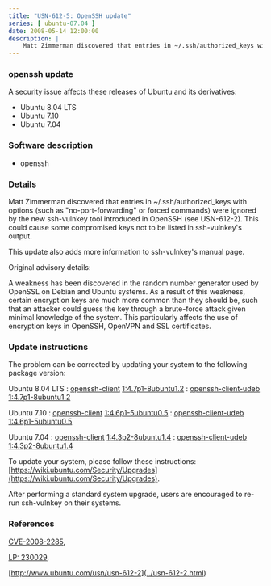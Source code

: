 ```yaml
---
title: "USN-612-5: OpenSSH update"
series: [ ubuntu-07.04 ]
date: 2008-05-14 12:00:00
description: |
    Matt Zimmerman discovered that entries in ~/.ssh/authorized_keys with options (such as &quot;no-port-forwarding&quot; or forced commands) were ignored by the new ssh-vulnkey tool introduced in OpenSSH (see USN-612-2). This could cause some compromised keys not to be listed in ssh-vulnkey&#39;s output.
--- 
```

 
### openssh update

A security issue affects these releases of Ubuntu and its derivatives:

* Ubuntu 8.04 LTS
* Ubuntu 7.10
* Ubuntu 7.04

### Software description

* openssh 

### Details

Matt Zimmerman discovered that entries in ~/.ssh/authorized_keys with options (such as &quot;no-port-forwarding&quot; or forced commands) were ignored by the new ssh-vulnkey tool introduced in OpenSSH (see USN-612-2). This could cause some compromised keys not to be listed in ssh-vulnkey&#39;s output.

This update also adds more information to ssh-vulnkey&#39;s manual page.

Original advisory details:

 A weakness has been discovered in the random number generator used by OpenSSL on Debian and Ubuntu systems. As a result of this weakness, certain encryption keys are much more common than they should be, such that an attacker could guess the key through a brute-force attack given minimal knowledge of the system. This particularly affects the use of encryption keys in OpenSSH, OpenVPN and SSL certificates. 

### Update instructions

The problem can be corrected by updating your system to the following package version:

Ubuntu 8.04 LTS
 : [openssh-client](https://launchpad.net/ubuntu/+source/openssh) <span> [1:4.7p1-8ubuntu1.2](https://launchpad.net/ubuntu/+source/openssh/1:4.7p1-8ubuntu1.2) </span> 
 : [openssh-client-udeb](https://launchpad.net/ubuntu/+source/openssh) <span> [1:4.7p1-8ubuntu1.2](https://launchpad.net/ubuntu/+source/openssh/1:4.7p1-8ubuntu1.2) </span> 

Ubuntu 7.10
 : [openssh-client](https://launchpad.net/ubuntu/+source/openssh) <span> [1:4.6p1-5ubuntu0.5](https://launchpad.net/ubuntu/+source/openssh/1:4.6p1-5ubuntu0.5) </span> 
 : [openssh-client-udeb](https://launchpad.net/ubuntu/+source/openssh) <span> [1:4.6p1-5ubuntu0.5](https://launchpad.net/ubuntu/+source/openssh/1:4.6p1-5ubuntu0.5) </span> 

Ubuntu 7.04
 : [openssh-client](https://launchpad.net/ubuntu/+source/openssh) <span> [1:4.3p2-8ubuntu1.4](https://launchpad.net/ubuntu/+source/openssh/1:4.3p2-8ubuntu1.4) </span> 
 : [openssh-client-udeb](https://launchpad.net/ubuntu/+source/openssh) <span> [1:4.3p2-8ubuntu1.4](https://launchpad.net/ubuntu/+source/openssh/1:4.3p2-8ubuntu1.4) </span> 

To update your system, please follow these instructions: [https://wiki.ubuntu.com/Security/Upgrades](https://wiki.ubuntu.com/Security/Upgrades).

After performing a standard system upgrade, users are encouraged to re-run ssh-vulnkey on their systems. 

### References

 [CVE-2008-2285](http://people.ubuntu.com/~ubuntu-security/cve/CVE-2008-2285), 

 [LP: 230029](https://launchpad.net/bugs/230029), 

 [http://www.ubuntu.com/usn/usn-612-2](../usn-612-2.html)
 
